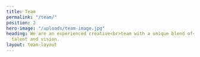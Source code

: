 ```yaml
---
title: Team
permalink: "/team/"
position: 2
hero-image: "/uploads/team-image.jpg"
heading: We are an experienced creative<br>team with a unique blend of<br>passion,
  talent and vision.
layout: team-layout
---
```


